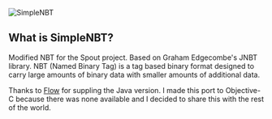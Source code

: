 ![SimpleNBT][Project Logo]

What is SimpleNBT?
------------------
Modified NBT for the Spout project. Based on Graham Edgecombe's JNBT library. NBT (Named Binary Tag) is a tag based binary format designed to carry large amounts of binary data with smaller amounts of additional data.



Thanks to [Flow][Github] for suppling the Java version.
I made this port to Objective-C because there was none available and I decided to share this with the rest of the world.

[Project Logo]: http://cdn.spout.org/img/logo/spout_327x150.png
[License]: http://www.spout.org/SpoutDevLicenseV1.txt
[GitHub]: https://github.com/flow/flow-nbt
